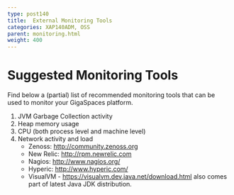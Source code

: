 ```yaml
---
type: post140
title:  External Monitoring Tools
categories: XAP140ADM, OSS
parent: monitoring.html
weight: 400
---
```




# Suggested Monitoring Tools

Find below a (partial) list of recommended monitoring tools that can be used to monitor your GigaSpaces platform.

1. JVM Garbage Collection activity
1. Heap memory usage
1. CPU (both process level and machine level)
1. Network activity and load
    - Zenoss: http://community.zenoss.org
    - New Relic: http://rpm.newrelic.com
    - Nagios: http://www.nagios.org/
    - Hyperic: http://www.hyperic.com/
    - VisualVM - https://visualvm.dev.java.net/download.html also comes part of latest Java JDK distribution.
